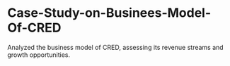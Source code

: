 # Case-Study-on-Businees-Model-Of-CRED
Analyzed the business model of CRED, assessing its revenue streams and growth opportunities.
